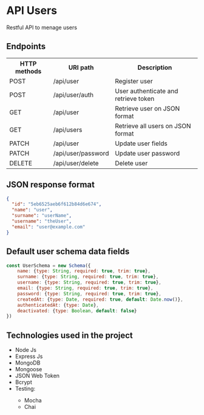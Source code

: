 # API Users

<p>Restful API to menage users</p>

## Endpoints

<table>
    <tr>
        <th>HTTP methods</th>
        <th>URI path</th>
        <th>Description</th>
    </tr>
    <tr>
        <td>POST</td>
        <td>/api/user</td>
        <td>Register user</td>
    </tr>
    <tr>
        <td>POST</td>
        <td>/api/user/auth</td>
        <td>User authenticate and retrieve token</td>
    </tr>
    <tr>
        <td>GET</td>
        <td>/api/user</td>
        <td>Retrieve user on JSON format
        </td>
    </tr>
    <tr>
        <td>GET</td>
        <td>/api/users</td>
        <td>Retrieve all users on JSON format</td>
    </tr>
    <tr>
        <td>PATCH</td>
        <td>/api/user</td>
        <td>Update user fields</td>
    </tr>
    <tr>
        <td>PATCH</td>
        <td>/api/user/password</td>
        <td>Update user password</td>
    </tr>
    <tr>
        <td>DELETE</td>
        <td>/api/user/delete</td>
        <td>Delete user</td>
    </tr>
</table>

## JSON response format

```json
{
  "id": "5eb6525aeb6f612b84d6e674",
  "name": "user",
  "surname": "userName",
  "username": "theUser",
  "email": "user@example.com"
}
```
## Default user schema data fields

```js
const UserSchema = new Schema({
    name: {type: String, required: true, trim: true},
    surname: {type: String, required: true, trim: true},
    username: {type: String, required: true, trim: true},
    email: {type: String, required: true, trim: true},
    password: {type: String, required: true, trim: true},
    createdAt: {type: Date, required: true, default: Date.now()},
    authenticatedAt: {type: Date},
    deactivated: {type: Boolean, default: false}
})
```

## Technologies used in the project

<ul>
    <li>Node Js</li>
    <li>Express Js</li>
    <li>MongoDB</li>
    <li>Mongoose</li>
    <li>JSON Web Token</li>
    <li>Bcrypt</li>
    <li>Testing:</li>
    <ul>
        <li>Mocha</li>
        <li>Chai</li>
    </ul>
</ul>